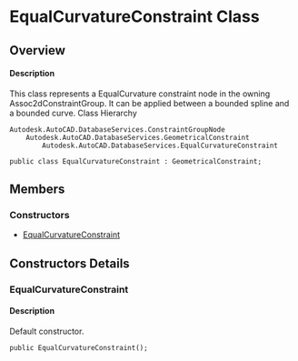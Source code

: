 # EqualCurvatureConstraint Class

## Overview

#### Description
This class represents a EqualCurvature constraint node in the owning Assoc2dConstraintGroup. 
It can be applied between a bounded spline and a bounded curve.
Class Hierarchy
```text
Autodesk.AutoCAD.DatabaseServices.ConstraintGroupNode
    Autodesk.AutoCAD.DatabaseServices.GeometricalConstraint
        Autodesk.AutoCAD.DatabaseServices.EqualCurvatureConstraint
```

```text
public class EqualCurvatureConstraint : GeometricalConstraint;
```

## Members

### Constructors

- [EqualCurvatureConstraint](#equalcurvatureconstraint)


## Constructors Details

### EqualCurvatureConstraint

#### Description
Default constructor.
```text
public EqualCurvatureConstraint();
```
